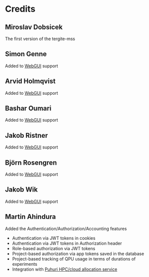 # Credits

## Miroslav Dobsicek

The first version of the tergite-mss

## Simon Genne

Added to [WebGUI](https://github.com/tergite/tergite-webgui) support

## Arvid Holmqvist

Added to [WebGUI](https://github.com/tergite/tergite-webgui) support

## Bashar Oumari

Added to [WebGUI](https://github.com/tergite/tergite-webgui) support

## Jakob Ristner

Added to [WebGUI](https://github.com/tergite/tergite-webgui) support

## Björn Rosengren

Added to [WebGUI](https://github.com/tergite/tergite-webgui) support

## Jakob Wik

Added to [WebGUI](https://github.com/tergite/tergite-webgui) support

## Martin Ahindura

Added the Authentication/Authorization/Accounting features

- Authentication via JWT tokens in cookies
- Authentication via JWT tokens in Authorization header
- Role-based authorization via JWT tokens
- Project-based authorization via app tokens saved in the database
- Project-based tracking of QPU usage in terms of durations of experiments
- Integration with [Puhuri HPC/cloud allocation service](https://puhuri.io/)
